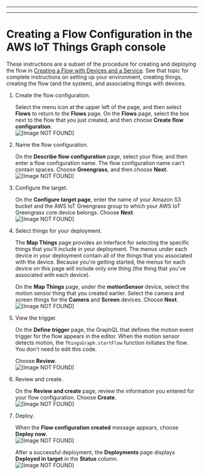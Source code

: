 --------

--------

# Creating a Flow Configuration in the AWS IoT Things Graph console<a name="iot-tg-sysdeploy-depconfig-console"></a>

These instructions are a subset of the procedure for creating and deploying the flow in [Creating a Flow with Devices and a Service](iot-tg-gs-thingdev-sample.html)\. See that topic for complete instructions on setting up your environment, creating things, creating the flow \(and the system\), and associating things with devices\.

1. Create the flow configuration\.

   Select the menu icon at the upper left of the page, and then select **Flows** to return to the **Flows** page\. On the **Flows** page, select the box next to the flow that you just created, and then choose **Create flow configuration**\.  
![\[Image NOT FOUND\]](http://docs.aws.amazon.com/thingsgraph/latest/ug/images/TGCreateRekDeployment.png)

1. Name the flow configuration\.

   On the **Describe flow configuration** page, select your flow, and then enter a flow configuration name\. The flow configuration name can't contain spaces\. Choose **Greengrass**, and then choose **Next**\.  
![\[Image NOT FOUND\]](http://docs.aws.amazon.com/thingsgraph/latest/ug/images/TGRekDeploymentDetails.png)

1. Configure the target\.

   On the **Configure target page**, enter the name of your Amazon S3 bucket and the AWS IoT Greengrass group to which your AWS IoT Greengrass core device belongs\. Choose **Next**\.   
![\[Image NOT FOUND\]](http://docs.aws.amazon.com/thingsgraph/latest/ug/images/TGRekDeploymentDetails2.png)

1. Select things for your deployment\.

   The **Map Things** page provides an interface for selecting the specific things that you'll include in your deployment\. The menus under each device in your deployment contain all of the things that you associated with the device\. Because you're getting started, the menus for each device on this page will include only one thing \(the thing that you've associated with each device\)\.

   On the **Map Things** page, under the **motionSensor** device, select the motion sensor thing that you created earlier\. Select the camera and screen things for the **Camera** and **Screen** devices\. Choose **Next**\.  
![\[Image NOT FOUND\]](http://docs.aws.amazon.com/thingsgraph/latest/ug/images/TGRekSelectThings.png)

1. View the trigger\.

   On the **Define trigger** page, the GraphQL that defines the motion event trigger for the flow appears in the editor\. When the motion sensor detects motion, the `ThingsGraph.startFlow` function initiates the flow\. You don't need to edit this code\.

   Choose **Review**\.   
![\[Image NOT FOUND\]](http://docs.aws.amazon.com/thingsgraph/latest/ug/images/TGRekDefineTrigger.png)

1. Review and create\.

   On the **Review and create** page, review the information you entered for your flow configuration\. Choose **Create**\.  
![\[Image NOT FOUND\]](http://docs.aws.amazon.com/thingsgraph/latest/ug/images/TGReviewDeployment.png)

1. Deploy\.

   When the **Flow configuration created** message appears, choose **Deploy now**\.  
![\[Image NOT FOUND\]](http://docs.aws.amazon.com/thingsgraph/latest/ug/images/TGDeploymentCreated.png)

   After a successful deployment, the **Deployments** page displays **Deployed in target** in the **Status** column\.  
![\[Image NOT FOUND\]](http://docs.aws.amazon.com/thingsgraph/latest/ug/images/TGDeploySuccess.png)